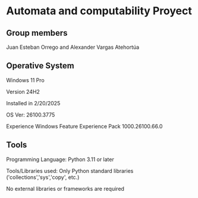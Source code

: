 # Automata and computability Proyect
## Group members
Juan Esteban Orrego and Alexander Vargas Atehortúa

## Operative System
Windows 11 Pro

Version	24H2

Installed in 2/20/2025

OS Ver:	26100.3775

Experience Windows Feature Experience Pack 1000.26100.66.0

## Tools
Programming Language: Python 3.11 or later

Tools/Libraries used: Only Python standard libraries ('collections','sys','copy', etc.)

No external libraries or frameworks are required




